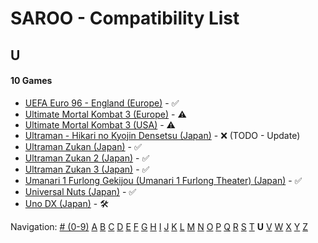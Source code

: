 # SAROO - Compatibility List

## U

#### 10 Games

- [UEFA Euro 96 - England (Europe)](../../../Regions/Retails/Europe/MK-81180/01/README.md) - :white_check_mark:
- [Ultimate Mortal Kombat 3 (Europe)](../../../Regions/Retails/Europe/T-25403H/01/README.md) - :warning:
- [Ultimate Mortal Kombat 3 (USA)](../../../Regions/Retails/USA/T-9701H/01/README.md) - :warning:
- [Ultraman - Hikari no Kyojin Densetsu (Japan)](../../../Regions/Retails/Japan/T-13308G/01/README.md) - :x: (TODO - Update)
- [Ultraman Zukan (Japan)](../../../Regions/Retails/Japan/T-25501G/01/README.md) - :white_check_mark:
- [Ultraman Zukan 2 (Japan)](../../../Regions/Retails/Japan/T-25502G/01/README.md) - :white_check_mark:
- [Ultraman Zukan 3 (Japan)](../../../Regions/Retails/Japan/T-25505G/01/README.md) - :white_check_mark:
- [Umanari 1 Furlong Gekijou (Umanari 1 Furlong Theater) (Japan)](../../../Regions/Retails/Japan/T-35001G/01/README.md) - :white_check_mark:
- [Universal Nuts (Japan)](../../../Regions/Retails/Japan/T-36202G/01/README.md) - :white_check_mark:
- [Uno DX (Japan)](../../../Regions/Retails/Japan/T-26414G/01/README.md) - :hammer_and_wrench:

Navigation:
[# (0-9)](./09.md) [A](./A.md) [B](./B.md) [C](./C.md) [D](./D.md) [E](./E.md) [F](./F.md) [G](./G.md) [H](./H.md) [I](./I.md) [J](./J.md) [K](./K.md) [L](./L.md) [M](./M.md) [N](./N.md) [O](./O.md) [P](./P.md) [Q](./Q.md) [R](./R.md) [S](./S.md) [T](./T.md) **U** [V](./V.md) [W](./W.md) [X](./X.md) [Y](./Y.md) [Z](./Z.md)
